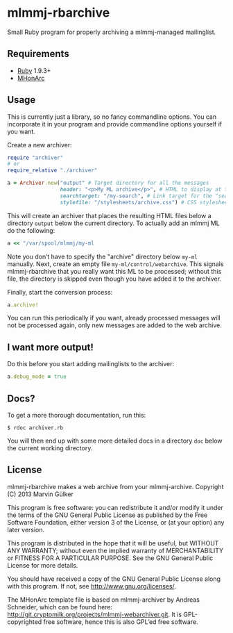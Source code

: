 mlmmj-rbarchive
===============

Small Ruby program for properly archiving a mlmmj-managed
mailinglist.

Requirements
------------

* [Ruby](http://ruby-lang.org) 1.9.3+
* [MHonArc](http://mhonarc.org)

Usage
-----

This is currently just a library, so no fancy commandline options. You
can incorporate it in your program and provide commandline options
yourself if you want.

Create a new archiver:

~~~~~~~~~~~~~~~~~~~~~~~ ruby
require "archiver"
# or
require_relative "./archiver"

a = Archiver.new("output" # Target directory for all the messages
                 header: "<p>My ML archive</p>", # HTML to display at the top
                 searchtarget: "/my-search", # Link target for the "search" link
                 stylefile: "/stylesheets/archive.css") # CSS stylesheet to reference from the HTML files
~~~~~~~~~~~~~~~~~~~~~~~

This will create an archiver that places the resulting HTML files
below a directory `output` below the current directory. To actually
add an mlmmj ML do the following:

~~~~~~~~~~~~~~~~~~~~~~~ ruby
a << "/var/spool/mlmmj/my-ml
~~~~~~~~~~~~~~~~~~~~~~~

Note you don’t have to specify the "archive" directory below `my-ml`
manually. Next, create an empty file `my-ml/control/webarchive`. This
signals mlmmj-rbarchive that you really want this ML to be processed;
without this file, the directory is skipped even though you have added
it to the archiver.

Finally, start the conversion process:

~~~~~~~~~~~~~~~~~~~~~~~ ruby
a.archive!
~~~~~~~~~~~~~~~~~~~~~~~

You can run this periodically if you want, already processed
messages will not be processed again, only new messages are
added to the web archive.

I want more output!
-------------------

Do this before you start adding mailinglists to the
archiver:

~~~~~~~~~~~~~~~~~~~~~~~ ruby
a.debug_mode = true
~~~~~~~~~~~~~~~~~~~~~~~

Docs?
-----

To get a more thorough documentation, run this:

~~~~~~~~~~~~~~~~~~~~~~~
$ rdoc archiver.rb
~~~~~~~~~~~~~~~~~~~~~~~

You will then end up with some more detailed docs in a directory `doc`
below the current working directory.

License
-------

mlmmj-rbarchive makes a web archive from your mlmmj-archive.
Copyright (C) 2013  Marvin Gülker

This program is free software: you can redistribute it and/or modify
it under the terms of the GNU General Public License as published by
the Free Software Foundation, either version 3 of the License, or
(at your option) any later version.

This program is distributed in the hope that it will be useful,
but WITHOUT ANY WARRANTY; without even the implied warranty of
MERCHANTABILITY or FITNESS FOR A PARTICULAR PURPOSE.  See the
GNU General Public License for more details.

You should have received a copy of the GNU General Public License
along with this program.  If not, see <http://www.gnu.org/licenses/>.

The MHonArc template file is based on mlmmj-archiver by Andreas Schneider,
which can be found here: http://git.cryptomilk.org/projects/mlmmj-webarchiver.git.
It is GPL-copyrighted free software, hence this is also GPL’ed free software.
